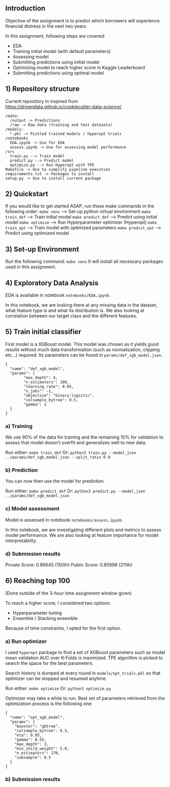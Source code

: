 

## Introduction

Objective of the assignment is to predict which borrowers will experience financial distress in the next two years. 

In this assignment, following steps are covered:

 - EDA
 - Training initial model (with default parameters)
 - Assessing model
 - Submitting predictions using initial model
 - Optimizing model to reach higher score in Kaggle Leaderboard
 - Submitting predictions using optimal model

## 1) Repository structure

Current repository in inspired from https://drivendata.github.io/cookiecutter-data-science/
```
/data:
  /output -> Predictions
  /raw -> Raw data (training and test datasets)
/models:
  *.pkl -> Pickled trained models / Hyperopt trials
/notebooks
  EDA.ipynb -> Use for EDA
  assess.ipynb -> Use for assessing model performance
/src
  train.py --> Train model
  predict.py --> Predict model
  optimize.py --> Run Hyperopt with TPE
Makefile -> Use to simplify pipeline execution
requirements.txt -> Packages to install
setup.py -> Use to install current package
```

## 2) Quickstart

If you would like to get started ASAP, run these make commands in the following order:
```make venv``` --> Set-up python virtual environment
```make train_def``` --> Train initial model
```make predict_def``` --> Predict using initial model 
```make optimize``` --> Run Hyperparameter optimizer (Hyperopt)
```make train_opt``` --> Train model with optimized parameters
```make predict_opt``` --> Predict using optimized model

## 3) Set-up Environment

Run the following command:
```make venv```
It will install all necessary packages used in this assignment.

## 4) Exploratory Data Analysis

EDA is available in notebook ```notebooks/EDA.ipynb```.

In this notebook, we are looking there at any missing data in the dataset, what feature type is and what its distribution is. We also looking at correlation between our target class and the different features.

## 5) Train initial classifier

First model is a XGBoost model. 
This model was chosen as it yields good results without much data transformation (such as normalization, clipping etc...) required.
Its parameters can be found in ```params/def_xgb_model.json```.


```
{
  "name": "def_xgb_model",
  "params": {
	    "max_depth": 4,
	    "n_estimators": 100,
	    "learning_rate": 0.05,
	    "n_jobs": -1,
	    "objective": "binary:logistic",
	    "colsample_bytree": 0.5,
	    "gamma": 1
  }
}
```

### a) Training

We use 90% of the data for training and the remaining 10% for validation to assess that model doesn't overfit and generalizes well to new data.

Run either:
```make train_def```
Or:
```python3 train.py --model_json ../params/def_xgb_model.json --split_ratio 0.9```

### b) Prediction

You can now then use the model for prediction.

Run either:
```make predict_def```
Or:
```python3 predict.py --model_json ../params/def_xgb_model.json```

### c) Model assessment

Model is assessed in notebook ```notebooks/assess.ipynb```.

In this notebook, we are investigating different plots and metrics to assess model performance. We are also looking at feature importance for model interpretability.

### d) Submission results

Private Score: 0.86645 (150th)
Public Score: 0.85998 (211th)

## 6) Reaching top 100 

(Done outside of the 3-hour time assignment window given)

To reach a higher score, I considered two options:

 - Hyperparameter tuning
 - Ensemble / Stacking ensemble

Because of time constraints, I opted for the first option.

### a) Run optimizer

I used ```hyperopt``` package to find a set of XGBoost parameters such as model mean validation AUC over K-Folds is maximized. 
TPE algorithm is picked to search the space for the best parameters.

Search history is dumped at every round in ```models/opt_trials.pkl``` so that optimizer can be stopped and resumed  anytime.

Run either:
```make optimize```
Or:
```python3 optimize.py```

Optimizer may take a while to run.
Best set of parameters retrieved from the optimization process is the following one:

```
{
  "name": "opt_xgb_model",
  "params": {
    "booster": "gbtree",
    "colsample_bytree": 0.5,
    "eta": 0.05,
    "gamma": 0.55,
    "max_depth": 3,
    "min_child_weight": 5.0,
    "n_estimators": 170,
    "subsample": 0.5
  }
}
```

### b) Submission results

